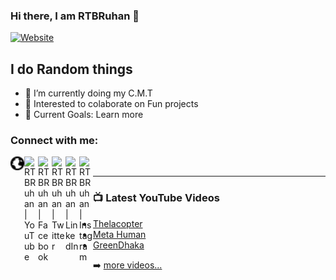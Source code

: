 ### Hi there, I am RTBRuhan 👋

[![Website](https://img.shields.io/website?label=RTBRuhan&style=for-the-badge&url=https%3A%2F%2Fabout.me/RTBRuhan)](https://about.me/RTBRuhan)

## I do Random things

- 🌱 I’m currently doing my C.M.T
- 👯 Interested to colaborate on Fun projects
- 🥅 Current Goals: Learn more

### Connect with me:

[<img align="left" alt="RTBRuhan.com" width="22px" src="https://raw.githubusercontent.com/iconic/open-iconic/master/svg/globe.svg" />][website]
[<img align="left" alt="RTBRuhan | YouTube" width="22px" src="https://cdn.jsdelivr.net/npm/simple-icons@v3/icons/youtube.svg" />][youtube]
[<img align="left" alt="RTBRuhan | Facebook" width="22px" src="https://cdn.jsdelivr.net/npm/simple-icons@v3/icons/facebook.svg" />][facebook]
[<img align="left" alt="RTBRuhan | Twitter" width="22px" src="https://cdn.jsdelivr.net/npm/simple-icons@v3/icons/twitter.svg" />][twitter]
[<img align="left" alt="RTBRuhan | LinkedIn" width="22px" src="https://cdn.jsdelivr.net/npm/simple-icons@v3/icons/linkedin.svg" />][linkedin]
[<img align="left" alt="RTBRuhan | Instagram" width="22px" src="https://cdn.jsdelivr.net/npm/simple-icons@v3/icons/instagram.svg" />][instagram]

<br />

---

### 📺 Latest YouTube Videos

<!-- YOUTUBE:START -->
- [Thelacopter](https://youtu.be/b91ej-7F4Oo)
- [Meta Human](https://youtu.be/iy2WuU3i440)
- [GreenDhaka](https://youtu.be/hCrlQMdwiRk)
<!-- YOUTUBE:END -->

➡️ [more videos...](https://youtube.com/RTBRuhan)

[website]: https://about.me/RTBRuhan
[course]: http://vsCodeHero.com
[facebook]: https://facebook.com/RTBRuhan
[twitter]: https://twitter.com/RTBRuhan
[youtube]: https://youtube.com/RTBRuhan
[instagram]: https://instagram.com/RTBRuhan
[linkedin]: https://linkedin.com/in/RTBRuhan
